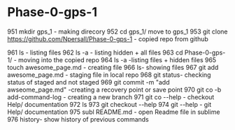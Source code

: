 # Phase-0-gps-1

  951  mkdir gps_1 - making direcory
  952  cd gps_1/ move to gps_1
  953  git clone https://github.com/Npersall/Phase-0-gps-1 - copied repo from github
  
  961  ls - listing files
  962  ls -a - listing hidden + all files
  963  cd Phase-0-gps-1/ - moving into the copied repo
  964  ls -a -listing files + hidden files
  965  touch awesome_page.md - creating file
  966  ls- showing files
  967  git add awesome_page.md - staging file in local repo
  968  git status- checking status of staged and not staged
  969  git commit -m "add awseome_page.md" -creating a recovery point or save point
  970  git co -b add-command-log - creating a new branch
  971  git co --help - checkout Help/ documentation
  972  ls
  973  git checkout --help 
  974  git --help - git Help/ documentation
  975  subl README.md - open Readme file in sublime
  976  history- show history of previous commands


